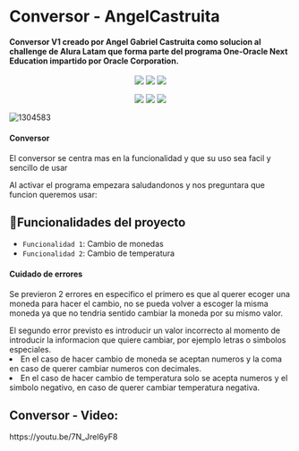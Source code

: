 # Conversor - AngelCastruita
<h4>Conversor V1 creado por Angel Gabriel Castruita como solucion al challenge de Alura Latam que forma parte del programa One-Oracle Next Education impartido por Oracle Corporation.</h4>
<p align="center">
   <img src="https://img.shields.io/badge/VERSI%C3%93N-V1.0-rgb(15%2C128%2C193)">
   <img src="https://img.shields.io/badge/Alura_ONE-Challenge%232-orange">
   <img src="https://img.shields.io/badge/ESTADO-FINALIZADO-brightgreen">  
</p>

<p align="center">
   <img src="https://img.shields.io/badge/Oracle-F80000?style=for-the-badge&logo=oracle&logoColor=white">
   <img src="https://img.shields.io/badge/Eclipse%20IDE-2C2255.svg?style=for-the-badge&logo=Eclipse-IDE&logoColor=white">
   <img src="https://img.shields.io/badge/java-%23ED8B00.svg?style=for-the-badge&logo=openjdk&logoColor=white">
</p>
  
![1304583](https://github.com/AngelCastruita/Conversor---AngelCastruita/assets/141462989/15d1eab4-02c3-4b3b-b125-0ac6d519d320)

<h4>Conversor</h4>
<p>El conversor se centra mas en la funcionalidad y que su uso sea facil y sencillo de usar</p>
<p>Al activar el programa empezara saludandonos y nos preguntara que funcion queremos usar: </p>

## :hammer:Funcionalidades del proyecto

- `Funcionalidad 1`: Cambio de monedas 
- `Funcionalidad 2`: Cambio de temperatura 

<h4> Cuidado de errores </h4>
<p>Se previeron 2 errores en especifico el primero es que al querer ecoger una moneda para hacer el cambio, no se pueda volver a escoger la misma moneda
ya que no tendria sentido cambiar la moneda por su mismo valor.</p>
El segundo error previsto es introducir un valor incorrecto al momento de introducir la informacion que quiere cambiar, por ejemplo letras
o simbolos especiales. 
<li>En el caso de hacer cambio de moneda se aceptan numeros y la coma en caso de querer cambiar numeros con decimales.</li>
<li>En el caso de hacer cambio de temperatura solo se acepta numeros y el simbolo negativo, en caso de querer cambiar temperatura negativa.</li>


<h2>Conversor - Video:</h2>
<p>https://youtu.be/7N_Jrel6yF8</p>







